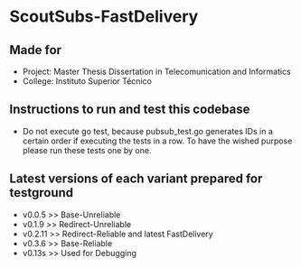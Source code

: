 # ScoutSubs-FastDelivery
## Made for
- Project: Master Thesis Dissertation in Telecomunication and Informatics
- College: Instituto Superior Técnico

## Instructions to run and test this codebase
- Do not execute go test, because pubsub_test.go generates IDs in a certain order if executing the tests in a row. To have the wished purpose please run these tests one by one.

## Latest versions of each variant prepared for testground
- v0.0.5  >> Base-Unreliable
- v0.1.9  >> Redirect-Unreliable
- v0.2.11 >> Redirect-Reliable and latest FastDelivery
- v0.3.6  >> Base-Reliable
- v0.13s  >> Used for Debugging
